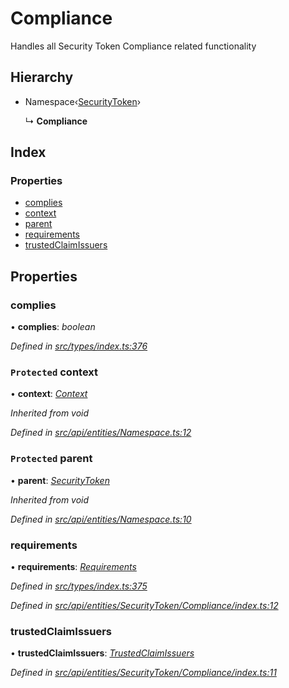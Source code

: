 # Compliance

Handles all Security Token Compliance related functionality

## Hierarchy

* Namespace‹[SecurityToken](securitytoken.md)›

  ↳ **Compliance**

## Index

### Properties

* [complies](compliance.md#complies)
* [context](compliance.md#protected-context)
* [parent](compliance.md#protected-parent)
* [requirements](compliance.md#requirements)
* [trustedClaimIssuers](compliance.md#trustedclaimissuers)

## Properties

### complies

• **complies**: _boolean_

_Defined in_ [_src/types/index.ts:376_](https://github.com/PolymathNetwork/polymesh-sdk/blob/5b409784/src/types/index.ts#L376)

### `Protected` context

• **context**: [_Context_](context.md)

_Inherited from void_

_Defined in_ [_src/api/entities/Namespace.ts:12_](https://github.com/PolymathNetwork/polymesh-sdk/blob/5b409784/src/api/entities/Namespace.ts#L12)

### `Protected` parent

• **parent**: [_SecurityToken_](securitytoken.md)

_Inherited from void_

_Defined in_ [_src/api/entities/Namespace.ts:10_](https://github.com/PolymathNetwork/polymesh-sdk/blob/5b409784/src/api/entities/Namespace.ts#L10)

### requirements

• **requirements**: [_Requirements_](requirements.md)

_Defined in_ [_src/types/index.ts:375_](https://github.com/PolymathNetwork/polymesh-sdk/blob/5b409784/src/types/index.ts#L375)

_Defined in_ [_src/api/entities/SecurityToken/Compliance/index.ts:12_](https://github.com/PolymathNetwork/polymesh-sdk/blob/5b409784/src/api/entities/SecurityToken/Compliance/index.ts#L12)

### trustedClaimIssuers

• **trustedClaimIssuers**: [_TrustedClaimIssuers_](trustedclaimissuers.md)

_Defined in_ [_src/api/entities/SecurityToken/Compliance/index.ts:11_](https://github.com/PolymathNetwork/polymesh-sdk/blob/5b409784/src/api/entities/SecurityToken/Compliance/index.ts#L11)

